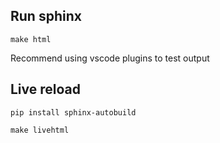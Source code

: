 ## Run sphinx

``
make html
``

Recommend using vscode plugins to test output

## Live reload

``
pip install sphinx-autobuild
``

``
make livehtml
``